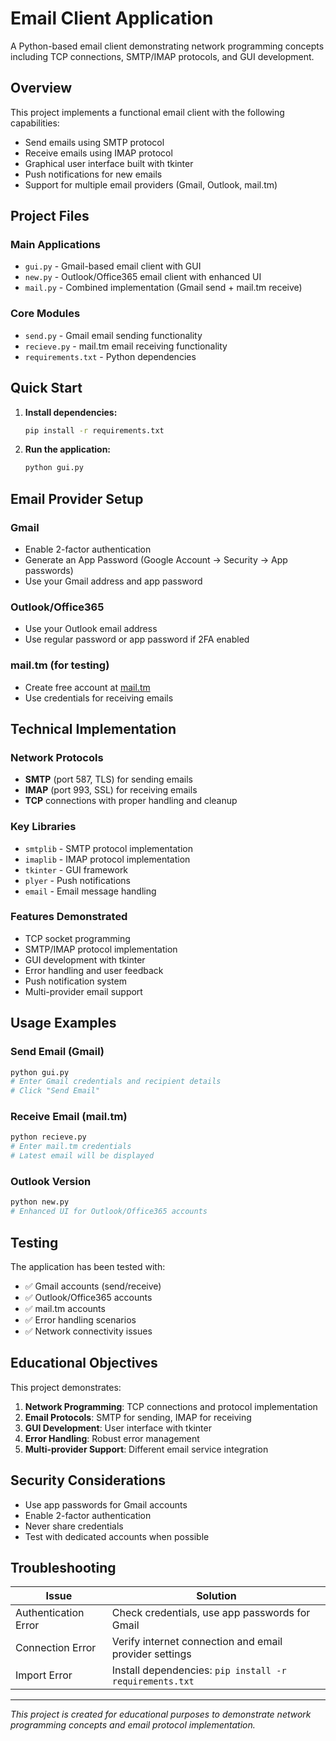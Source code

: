 # Email Client Application

A Python-based email client demonstrating network programming concepts including TCP connections, SMTP/IMAP protocols, and GUI development.

## Overview

This project implements a functional email client with the following capabilities:

- Send emails using SMTP protocol
- Receive emails using IMAP protocol
- Graphical user interface built with tkinter
- Push notifications for new emails
- Support for multiple email providers (Gmail, Outlook, mail.tm)

## Project Files

### Main Applications

- `gui.py` - Gmail-based email client with GUI
- `new.py` - Outlook/Office365 email client with enhanced UI
- `mail.py` - Combined implementation (Gmail send + mail.tm receive)

### Core Modules

- `send.py` - Gmail email sending functionality
- `recieve.py` - mail.tm email receiving functionality
- `requirements.txt` - Python dependencies

## Quick Start

1. **Install dependencies:**

   ```bash
   pip install -r requirements.txt
   ```

2. **Run the application:**
   ```bash
   python gui.py
   ```

## Email Provider Setup

### Gmail

- Enable 2-factor authentication
- Generate an App Password (Google Account → Security → App passwords)
- Use your Gmail address and app password

### Outlook/Office365

- Use your Outlook email address
- Use regular password or app password if 2FA enabled

### mail.tm (for testing)

- Create free account at [mail.tm](https://mail.tm)
- Use credentials for receiving emails

## Technical Implementation

### Network Protocols

- **SMTP** (port 587, TLS) for sending emails
- **IMAP** (port 993, SSL) for receiving emails
- **TCP** connections with proper handling and cleanup

### Key Libraries

- `smtplib` - SMTP protocol implementation
- `imaplib` - IMAP protocol implementation
- `tkinter` - GUI framework
- `plyer` - Push notifications
- `email` - Email message handling

### Features Demonstrated

- TCP socket programming
- SMTP/IMAP protocol implementation
- GUI development with tkinter
- Error handling and user feedback
- Push notification system
- Multi-provider email support

## Usage Examples

### Send Email (Gmail)

```python
python gui.py
# Enter Gmail credentials and recipient details
# Click "Send Email"
```

### Receive Email (mail.tm)

```python
python recieve.py
# Enter mail.tm credentials
# Latest email will be displayed
```

### Outlook Version

```python
python new.py
# Enhanced UI for Outlook/Office365 accounts
```

## Testing

The application has been tested with:

- ✅ Gmail accounts (send/receive)
- ✅ Outlook/Office365 accounts
- ✅ mail.tm accounts
- ✅ Error handling scenarios
- ✅ Network connectivity issues

## Educational Objectives

This project demonstrates:

1. **Network Programming**: TCP connections and protocol implementation
2. **Email Protocols**: SMTP for sending, IMAP for receiving
3. **GUI Development**: User interface with tkinter
4. **Error Handling**: Robust error management
5. **Multi-provider Support**: Different email service integration

## Security Considerations

- Use app passwords for Gmail accounts
- Enable 2-factor authentication
- Never share credentials
- Test with dedicated accounts when possible

## Troubleshooting

| Issue                | Solution                                                |
| -------------------- | ------------------------------------------------------- |
| Authentication Error | Check credentials, use app passwords for Gmail          |
| Connection Error     | Verify internet connection and email provider settings  |
| Import Error         | Install dependencies: `pip install -r requirements.txt` |

---

_This project is created for educational purposes to demonstrate network programming concepts and email protocol implementation._
